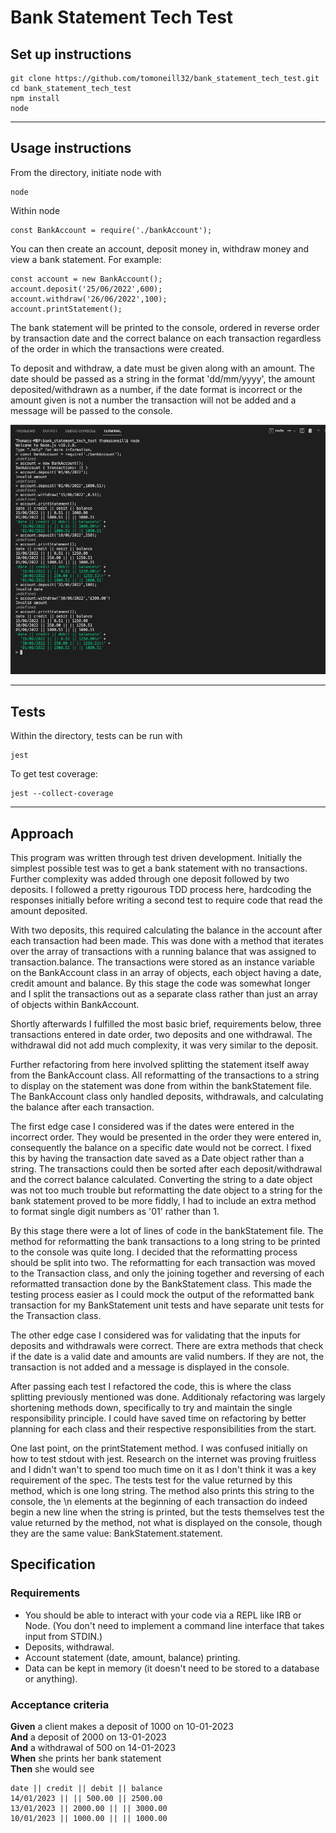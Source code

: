 # Bank Statement Tech Test

## Set up instructions

```
git clone https://github.com/tomoneill32/bank_statement_tech_test.git
cd bank_statement_tech_test
npm install
node
```
----
## Usage instructions

From the directory, initiate node with 
``` 
node
```

Within node

```
const BankAccount = require('./bankAccount');
```

You can then create an account, deposit money in, withdraw money and view a bank statement. For example:

```
const account = new BankAccount();
account.deposit('25/06/2022',600);
account.withdraw('26/06/2022',100);
account.printStatement();
```

The bank statement will be printed to the console, ordered in reverse order by transaction date and the correct balance on each transaction regardless of the order in which the transactions were created. 

To deposit and withdraw, a date must be given along with an amount. The date should be passed as a string in the format 'dd/mm/yyyy', the amount deposited/withdrawn as a number, if the date format is incorrect or the amount given is not a number the transaction will not be added and a message will be passed to the console.

![image](./example_screenshot.png)

---

## Tests

Within the directory, tests can be run with 

```
jest
```

To get test coverage:

```
jest --collect-coverage
```

---

## Approach

This program was written through test driven development. Initially the simplest possible test was to get a bank statement with no transactions. Further complexity was added through one deposit followed by two deposits. I followed a pretty rigourous TDD process here, hardcoding the responses initially before writing a second test to require code that read the amount deposited. 

With two deposits, this required calculating the balance in the account after each transaction had been made. This was done with a method that iterates over the array of transactions with a running balance that was assigned to transaction.balance. The transactions were stored as an instance variable on the BankAccount class in an array of objects, each object having a date, credit amount and balance. By this stage the code was somewhat longer and I split the transactions out as a separate class rather than just an array of objects within BankAccount.

Shortly afterwards I fulfilled the most basic brief, requirements below, three transactions entered in date order, two deposits and one withdrawal. The withdrawal did not add much complexity, it was very similar to the deposit.

Further refactoring from here involved splitting the statement itself away from the BankAccount class. All reformatting of the transactions to a string to display on the statement was done from within the bankStatement file. The BankAccount class only handled deposits, withdrawals, and calculating the balance after each transaction.

The first edge case I considered was if the dates were entered in the incorrect order. They would be presented in the order they were entered in, consequently the balance on a specific date would not be correct. I fixed this by having the transaction date saved as a Date object rather than a string. The transactions could then be sorted after each deposit/withdrawal and the correct balance calculated. Converting the string to a date object was not too much trouble but reformatting the date object to a string for the bank statement proved to be more fiddly, I had to include an extra method to format single digit numbers as '01' rather than 1.

By this stage there were a lot of lines of code in the bankStatement file. The method for reformatting the bank transactions to a long string to be printed to the console was quite long. I decided that the reformatting process should be split into two. The reformatting for each transaction was moved to the Transaction class, and only the joining together and reversing of each reformatted transaction done by the BankStatement class. This made the testing process easier as I could mock the output of the reformatted bank transaction for my BankStatement unit tests and have separate unit tests for the Transaction class.

The other edge case I considered was for validating that the inputs for deposits and withdrawals were correct. There are extra methods that check if the date is a valid date and amounts are valid numbers. If they are not, the transaction is not added and a message is displayed in the console. 

After passing each test I refactored the code, this is where the class splitting previously mentioned was done. Additionaly refactoring was largely shortening methods down, specifically to try and maintain the single responsibility principle. I could have saved time on refactoring by better planning for each class and their respective responsibilities from the start. 

One last point, on the printStatement method. I was confused initially on how to test stdout with jest. Research on the internet was proving fruitless and I didn't wan't to spend too much time on it as I don't think it was a key requirement of the spec. The tests test for the value returned by this method, which is one long string. The method also prints this string to the console, the \n elements at the beginning of each transaction do indeed begin a new line when the string is printed, but the tests themselves test the value returned by the method, not what is displayed on the console, though they are the same value: BankStatement.statement.


## Specification

### Requirements

* You should be able to interact with your code via a REPL like IRB or Node.  (You don't need to implement a command line interface that takes input from STDIN.)
* Deposits, withdrawal.
* Account statement (date, amount, balance) printing.
* Data can be kept in memory (it doesn't need to be stored to a database or anything).

### Acceptance criteria

**Given** a client makes a deposit of 1000 on 10-01-2023  
**And** a deposit of 2000 on 13-01-2023  
**And** a withdrawal of 500 on 14-01-2023  
**When** she prints her bank statement  
**Then** she would see

```
date || credit || debit || balance
14/01/2023 || || 500.00 || 2500.00
13/01/2023 || 2000.00 || || 3000.00
10/01/2023 || 1000.00 || || 1000.00
```
